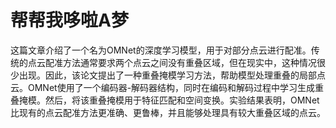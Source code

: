 # 帮帮我哆啦A梦
这篇文章介绍了一个名为OMNet的深度学习模型，用于对部分点云进行配准。传统的点云配准方法通常要求两个点云之间没有重叠区域，但在现实中，这种情况很少出现。因此，该论文提出了一种重叠掩模学习方法，帮助模型处理重叠的局部点云。OMNet使用了一个编码器-解码器结构，同时在编码和解码过程中学习生成重叠掩模。然后，将该重叠掩模用于特征匹配和空间变换。实验结果表明，OMNet比现有的点云配准方法更准确、更鲁棒，并且能够处理具有较大重叠区域的点云。